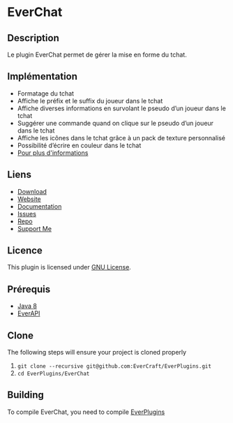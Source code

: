 EverChat
=============

## Description ##
Le plugin EverChat permet de gérer la mise en forme du tchat.

## Implémentation ##
* Formatage du tchat
* Affiche le préfix et le suffix du joueur dans le tchat
* Affiche diverses informations en survolant le pseudo d’un joueur dans le tchat
* Suggérer une commande quand on clique sur le pseudo d’un joueur dans le tchat
* Affiche les icônes dans le tchat grâce à un pack de texture personnalisé
* Possibilité d’écrire en couleur dans le tchat
* [Pour plus d'informations](https://docs.evercraft.fr/everchat/index.html)

## Liens ##
* [Download](https://github.com/EverCraft/EverChat/releases)
* [Website](https://evercraft.fr)
* [Documentation](https://docs.evercraft.fr)
* [Issues](https://github.com/EverCraft/EverChat/issues)
* [Repo](https://repo.evercraft.fr/artifactory/list/gradle-release/fr/evercraft/)
* [Support Me](https://www.paypal.com/cgi-bin/webscr?cmd=_s-xclick&hosted_button_id=RUSKPBMNJG5R4)

## Licence ##
This plugin is licensed under [GNU License](https://github.com/EverCraft/EverChat/blob/master/LICENSE).

## Prérequis ##
* [Java 8](http://www.oracle.com/technetwork/java/javase/downloads/jdk8-downloads-2133151.html)
* [EverAPI](https://github.com/EverCraft/EverAPI)

## Clone ##
The following steps will ensure your project is cloned properly

1. `git clone --recursive git@github.com:EverCraft/EverPlugins.git`
2. `cd EverPlugins/EverChat`

## Building ##
To compile EverChat, you need to compile [EverPlugins](https://github.com/EverCraft/EverPlugins)
